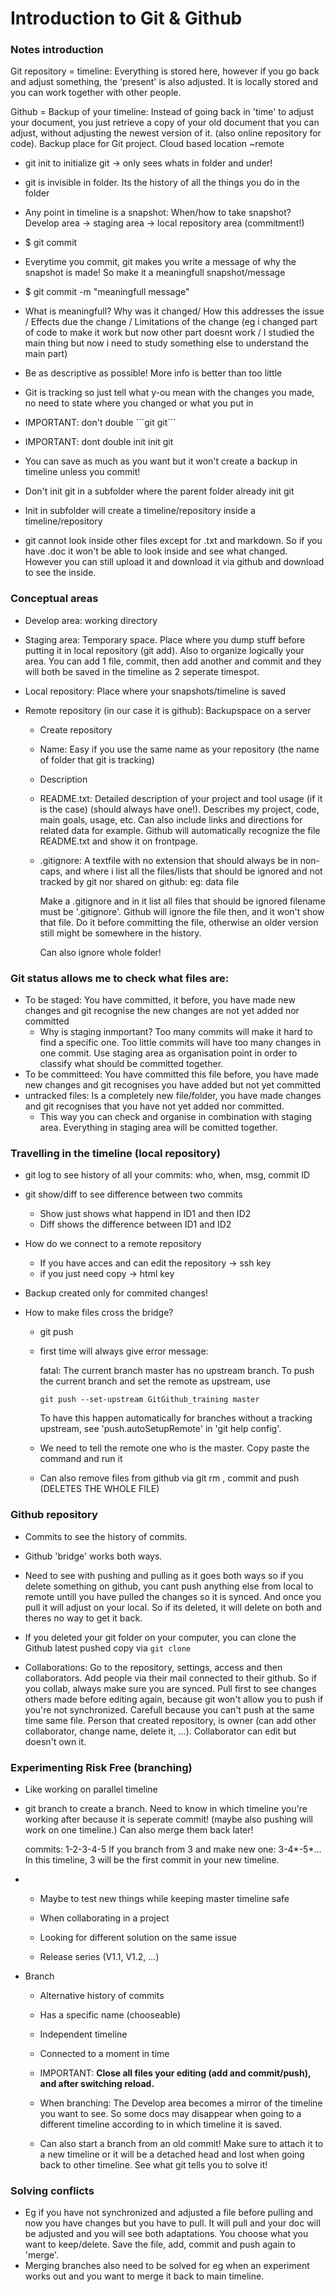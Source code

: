 # Introduction to Git & Github

### Notes introduction

Git repository = timeline: Everything is stored here, however if you go back and adjust something, the 'present' is also adjusted. It is locally stored and you can work together with other people.

Github = Backup of your timeline: Instead of going back in 'time' to adjust your document, you just retrieve a copy of your old document that you can adjust, without adjusting the newest version of it. (also online repository for code). Backup place for Git project. Cloud based location ~remote 

- git init to initialize git -> only sees whats in folder and under!

- git is invisible in folder. Its the history of all the things you do in the folder

- Any point in timeline is a snapshot: When/how to take snapshot? Develop area -> staging area -> local repository area (commitment!)

- $ git commit 

- Everytime you commit, git makes you write a message of why the snapshot is made! So make it a meaningfull snapshot/message

- $ git commit -m "meaningfull message"

- What is meaningfull? Why was it changed/ How this addresses the issue / Effects due the change / Limitations of the change (eg i changed part of code to make it work but now other part doesnt work / I studied the main thing but now i need to study something else to understand the main part) 

- Be as descriptive as possible! More info is better than too little 

- Git is tracking so just tell what y-ou mean with the changes you made, no need to state where you changed or what you put in

- IMPORTANT: don't double ´´´git git´´´ 

- IMPORTANT: dont double init init git

- You can save as much as you want but it won't create a backup in timeline unless you commit!

- Don't init git in a subfolder where the parent folder already init git

- Init in subfolder will create a timeline/repository inside a timeline/repository

- git cannot look inside other files except for .txt and markdown. So if you have .doc it won't be able to look inside and see what changed. However you can still upload it and download it via github and download to see the inside.

### Conceptual areas

- Develop area: working directory

- Staging area: Temporary space. Place where you dump stuff before putting it in local repository (git add). Also to organize logically your area. You can add 1 file, commit, then add another and commit and they will both be saved in the timeline as 2 seperate timespot.

- Local repository: Place where your snapshots/timeline is saved

- Remote repository (in our case it is github): Backupspace on a server
  
  - Create repository 
  
  - Name: Easy if you use the same name as your repository (the name of folder that git is tracking) 
  
  - Description
  
  - README.txt: Detailed description of your project and tool usage (if it is the case) (should always have one!). Describes my project, code, main goals, usage, etc. Can also include links and directions for related data for example. Github will automatically recognize the file README.txt and show it on frontpage.
  
  - .gitignore: A textfile with no extension that should always be in non-caps, and where i list all the files/lists that should be ignored and not tracked by git nor shared on github: eg: data file
    
    Make a .gitignore and in it list all files that should be ignored
    filename must be '.gitignore'. Github will ignore the file then, and it won't show that file. Do it before committing the file, otherwise an older version still might be somewhere in the history.
    
    Can also ignore whole folder! 

### Git status allows me to check what files are:

- To be staged: You have committed, it before, you have made new changes and git recognise the new changes are not yet added nor committed
  - Why is staging inmportant?
    Too many commits will make it hard to find a specific one.
    Too little commits will have too many changes in one commit.
    Use staging area as organisation point in order to classify what should be committed together. 
- To be committeed: You have committed this file before, you have made new changes and git recognises you have added but not yet committed 
- untracked files: Is a completely new file/folder, you have made changes and git recognises that you have not yet added nor committed.
  - This way you can check and organise in combination with staging area. Everything in staging area will be comitted together.

### Travelling in the timeline (local repository)

- git log to see history of all your commits: who, when, msg, commit ID 

- git show/diff to see difference between two commits
  
  - Show just shows what happend in ID1 and then ID2
  - Diff shows the difference between ID1 and ID2

- How do we connect to a remote repository
  
  - If you have acces and can edit the repository -> ssh key
  - if you just need copy -> html key

- Backup created only for commited changes! 

- How to make files cross the bridge? 
  
  - git push
  
  - first time will always give error message:
    
    fatal: The current branch master has no upstream branch.
    To push the current branch and set the remote as upstream, use
    
        git push --set-upstream GitGithub_training master
    
    To have this happen automatically for branches without a tracking
    upstream, see 'push.autoSetupRemote' in 'git help config'.
  
  - We need to tell the remote one who is the master.
    Copy paste the command and run it
  
  - Can also remove files from github via git rm <file> , commit and push (DELETES THE WHOLE FILE)

### Github repository

- Commits to see the history of commits.

- Github 'bridge' works both ways.

- Need to see with pushing and pulling as it goes both ways so if you delete something on github, you cant push anything else from local to remote untill you have pulled the changes so it is synced. And once you pull it will adjust on your local. So if its deleted, it will delete on both and theres no way to get it back. 

- If you deleted your git folder on your computer, you can clone the Github latest pushed copy via `git clone`

- Collaborations: Go to the repository, settings, access and then collaborators. 
  Add people via their mail connected to their github. 
  So if you collab, always make sure you are synced. Pull first to see changes others made before editing again, because git won't allow you to push if you're not synchronized.
  Carefull because you can't push at the same time same file. 
  Person that created repository, is owner (can add other collaborator, change name, delete it, ...). Collaborator can edit but doesn't own it. 

### Experimenting Risk Free (branching)

- Like working on parallel timeline

- git branch to create a branch. Need to know in which timeline you're working after because it is seperate commit! (maybe also pushing will work on one timeline.) Can also merge them back later! 
  
  commits: 1-2-3-4-5
  If you branch from 3 and make new one: 3-4*-5*... In this timeline, 3 will be the first commit in your new timeline.

- - Maybe to test new things while keeping master timeline safe
  
  - When collaborating in a project
  
  - Looking for different solution on the same issue
  
  - Release series (V1.1, V1.2, ...)

- Branch
  
  - Alternative history of commits
  
  - Has a specific name (chooseable)
  
  - Independent timeline
  
  - Connected to a moment in time
  
  - IMPORTANT: **Close all files your editing (add and commit/push), and after switching reload.** 
  
  - When branching: The Develop area becomes a mirror of the timeline you want to see. So some docs may disappear when going to a different timeline according to in which timeline it is saved. 
  
  - Can also start a branch from an old commit! Make sure to attach it to a new timeline or it will be a detached head and lost when going back to other timeline. See what git tells you to solve it!

### Solving conflicts

- Eg if you have not synchronized and adjusted a file before pulling and now you have changes but you have to pull. It will pull and your doc will be adjusted and you will see both adaptations. You choose what you want to keep/delete. Save the file, add, commit and push again to 'merge'.
- Merging branches also need to be solved for eg when an experiment works out and you want to merge it back to main timeline. 
